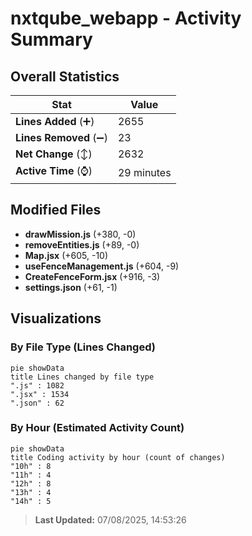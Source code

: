# nxtqube_webapp - Activity Summary 

## Overall Statistics

| Stat                   | Value                                                             |
| ---------------------- | ----------------------------------------------------------------- |
| **Lines Added** (➕)   | 2655                                          |
| **Lines Removed** (➖) | 23                                        |
| **Net Change** (↕)    | 2632                |
| **Active Time** (⌚)   | 29 minutes |


## Modified Files
- **drawMission.js** (+380, -0)
- **removeEntities.js** (+89, -0)
- **Map.jsx** (+605, -10)
- **useFenceManagement.js** (+604, -9)
- **CreateFenceForm.jsx** (+916, -3)
- **settings.json** (+61, -1)

## Visualizations

### By File Type (Lines Changed)

```mermaid
pie showData
title Lines changed by file type
".js" : 1082
".jsx" : 1534
".json" : 62
```

### By Hour (Estimated Activity Count)

```mermaid
pie showData
title Coding activity by hour (count of changes)
"10h" : 8
"11h" : 4
"12h" : 8
"13h" : 4
"14h" : 5
```


> **Last Updated:** 07/08/2025, 14:53:26